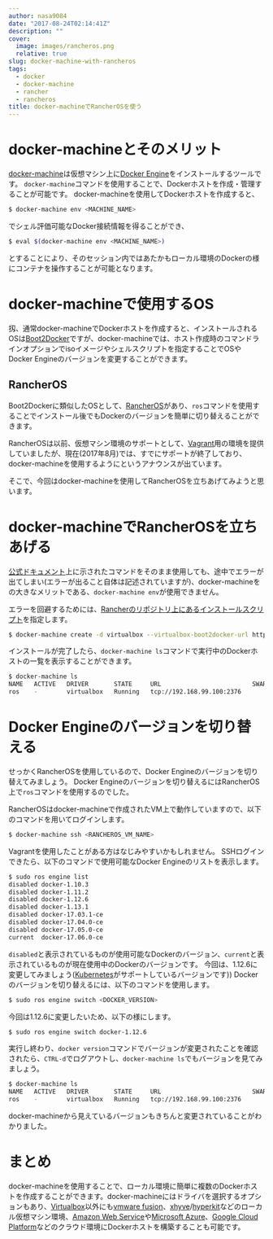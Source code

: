```yaml
---
author: nasa9084
date: "2017-08-24T02:14:41Z"
description: ""
cover:
  image: images/rancheros.png
  relative: true
slug: docker-machine-with-rancheros
tags:
  - docker
  - docker-machine
  - rancher
  - rancheros
title: docker-machineでRancherOSを使う
---
```



# docker-machineとそのメリット

[docker-machine](https://docs.docker.com/machine/)は仮想マシン上に[Docker Engine](https://docs.docker.com/engine/)をインストールするツールです。
`docker-machine`コマンドを使用することで、Dockerホストを作成・管理することが可能です。
docker-machineを使用してDockerホストを作成すると、

``` bash
$ docker-machine env <MACHINE_NAME>
```

でシェル評価可能なDocker接続情報を得ることができ、

``` bash
$ eval $(docker-machine env <MACHINE_NAME>)
```

とすることにより、そのセッション内ではあたかもローカル環境のDockerの様にコンテナを操作することが可能となります。

# docker-machineで使用するOS

扨、通常docker-machineでDockerホストを作成すると、インストールされるOSは[Boot2Docker](http://boot2docker.io/)ですが、docker-machineでは、ホスト作成時のコマンドラインオプションでisoイメージやシェルスクリプトを指定することでOSやDocker Engineのバージョンを変更することができます。

## RancherOS

Boot2Dockerに類似したOSとして、[RancherOS](http://rancher.com/rancher-os/)があり、`ros`コマンドを使用することでインストール後でもDockerのバージョンを簡単に切り替えることができます。

RancherOSは以前、仮想マシン環境のサポートとして、[Vagrant](https://github.com/rancher/os-vagrant)用の環境を提供していましたが、現在(2017年8月)では、すでにサポートが終了しており、docker-machineを使用するようにというアナウンスが出ています。

そこで、今回はdocker-machineを使用してRancherOSを立ちあげてみようと思います。

# docker-machineでRancherOSを立ちあげる

[公式ドキュメント](http://rancher.com/docs/os/v1.0/en/running-rancheros/workstation/docker-machine/)上に示されたコマンドをそのまま使用しても、途中でエラーが出てしまい(エラーが出ること自体は記述されていますが)、docker-machineをの大きなメリットである、`docker-machine env`が使用できません。

エラーを回避するためには、[Rancherのリポジトリ上にあるインストールスクリプト](https://github.com/rancher/install-docker)を指定します。

``` bash
$ docker-machine create -d virtualbox --virtualbox-boot2docker-url https://releases.rancher.com/os/latest/rancheros.iso --engine-install-url https://raw.githubusercontent.com/rancher/install-docker/master/17.06.sh
```

インストールが完了したら、`docker-machine ls`コマンドで実行中のDockerホストの一覧を表示することができます。

``` bash
$ docker-machine ls
NAME   ACTIVE   DRIVER       STATE     URL                         SWARM   DOCKER        ERRORS
ros    -        virtualbox   Running   tcp://192.168.99.100:2376           v17.06.0-ce
```

# Docker Engineのバージョンを切り替える

せっかくRancherOSを使用しているので、Docker Engineのバージョンを切り替えてみましょう。
Docker Engineのバージョンを切り替えるにはRancherOS上で`ros`コマンドを使用するのでした。

RancherOSはdocker-machineで作成されたVM上で動作していますので、以下のコマンドを用いてログインします。

``` bash
$ docker-machine ssh <RANCHEROS_VM_NAME>
```

Vagrantを使用したことがある方はなじみやすいかもしれません。
SSHログインできたら、以下のコマンドで使用可能なDocker Engineのリストを表示します。

``` bash
$ sudo ros engine list
disabled docker-1.10.3
disabled docker-1.11.2
disabled docker-1.12.6
disabled docker-1.13.1
disabled docker-17.03.1-ce
disabled docker-17.04.0-ce
disabled docker-17.05.0-ce
current  docker-17.06.0-ce
```

`disabled`と表示されているものが使用可能なDockerのバージョン、`current`と表示されているものが現在使用中のDockerのバージョンです。
今回は、1.12.6に変更してみましょう([Kubernetes](https://kubernetes.io/)がサポートしているバージョンです))
Dockerのバージョンを切り替えるには、以下のコマンドを使用します。

``` bash
$ sudo ros engine switch <DOCKER_VERSION>
```

今回は1.12.6に変更したいため、以下の様にします。

``` bash
$ sudo ros engine switch docker-1.12.6
```

実行し終わり、`docker version`コマンドでバージョンが変更されたことを確認されたら、`CTRL-d`でログアウトし、`docker-machine ls`でもバージョンを見てみましょう。

``` bash
$ docker-machine ls
NAME   ACTIVE   DRIVER       STATE     URL                         SWARM   DOCKER    ERRORS
ros    -        virtualbox   Running   tcp://192.168.99.100:2376           v1.12.6
```

docker-machineから見えているバージョンもきちんと変更されていることがわかりました。

# まとめ
docker-machineを使用することで、ローカル環境に簡単に複数のDockerホストを作成することができます。docker-machineにはドライバを選択するオプションもあり、[Virtualbox](https://www.virtualbox.org/)以外にも[vmware fusion](https://www.vmware.com/jp/products/fusion.html)、[xhyve](https://github.com/mist64/xhyve)/[hyperkit](https://github.com/moby/hyperkit)などのローカル仮想マシン環境、[Amazon Web Service](https://aws.amazon.com/jp/ec2/)や[Microsoft Azure](https://azure.microsoft.com/ja-jp/)、[Google Cloud Platform](https://cloud.google.com/?hl=ja)などのクラウド環境にDockerホストを構築することも可能です。

